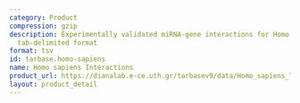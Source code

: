 ```yaml
---
category: Product
compression: gzip
description: Experimentally validated miRNA-gene interactions for Homo sapiens in
  tab-delimited format
format: tsv
id: tarbase.homo-sapiens
name: Homo sapiens Interactions
product_url: https://dianalab.e-ce.uth.gr/tarbasev9/data/Homo_sapiens_TarBase-v9.tsv.gz
layout: product_detail
---
```

